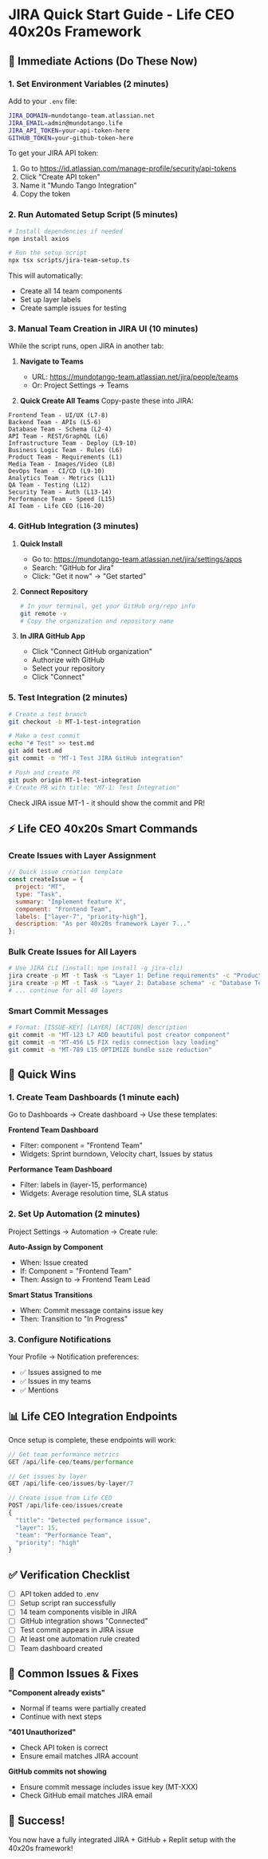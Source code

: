 # JIRA Quick Start Guide - Life CEO 40x20s Framework

## 🚀 Immediate Actions (Do These Now)

### 1. Set Environment Variables (2 minutes)
Add to your `.env` file:
```bash
JIRA_DOMAIN=mundotango-team.atlassian.net
JIRA_EMAIL=admin@mundotango.life
JIRA_API_TOKEN=your-api-token-here
GITHUB_TOKEN=your-github-token-here
```

To get your JIRA API token:
1. Go to https://id.atlassian.com/manage-profile/security/api-tokens
2. Click "Create API token"
3. Name it "Mundo Tango Integration"
4. Copy the token

### 2. Run Automated Setup Script (5 minutes)
```bash
# Install dependencies if needed
npm install axios

# Run the setup script
npx tsx scripts/jira-team-setup.ts
```

This will automatically:
- Create all 14 team components
- Set up layer labels
- Create sample issues for testing

### 3. Manual Team Creation in JIRA UI (10 minutes)
While the script runs, open JIRA in another tab:

1. **Navigate to Teams**
   - URL: https://mundotango-team.atlassian.net/jira/people/teams
   - Or: Project Settings → Teams

2. **Quick Create All Teams**
   Copy-paste these into JIRA:

```
Frontend Team - UI/UX (L7-8)
Backend Team - APIs (L5-6)  
Database Team - Schema (L2-4)
API Team - REST/GraphQL (L6)
Infrastructure Team - Deploy (L9-10)
Business Logic Team - Rules (L6)
Product Team - Requirements (L1)
Media Team - Images/Video (L8)
DevOps Team - CI/CD (L9-10)
Analytics Team - Metrics (L11)
QA Team - Testing (L12)
Security Team - Auth (L13-14)
Performance Team - Speed (L15)
AI Team - Life CEO (L16-20)
```

### 4. GitHub Integration (3 minutes)

1. **Quick Install**
   - Go to: https://mundotango-team.atlassian.net/jira/settings/apps
   - Search: "GitHub for Jira"
   - Click: "Get it now" → "Get started"

2. **Connect Repository**
   ```bash
   # In your terminal, get your GitHub org/repo info
   git remote -v
   # Copy the organization and repository name
   ```

3. **In JIRA GitHub App**
   - Click "Connect GitHub organization"
   - Authorize with GitHub
   - Select your repository
   - Click "Connect"

### 5. Test Integration (2 minutes)

```bash
# Create a test branch
git checkout -b MT-1-test-integration

# Make a test commit
echo "# Test" >> test.md
git add test.md
git commit -m "MT-1 Test JIRA GitHub integration"

# Push and create PR
git push origin MT-1-test-integration
# Create PR with title: "MT-1: Test Integration"
```

Check JIRA issue MT-1 - it should show the commit and PR!

## ⚡ Life CEO 40x20s Smart Commands

### Create Issues with Layer Assignment
```javascript
// Quick issue creation template
const createIssue = {
  project: "MT",
  type: "Task",
  summary: "Implement feature X",
  component: "Frontend Team",
  labels: ["layer-7", "priority-high"],
  description: "As per 40x20s framework Layer 7..."
};
```

### Bulk Create Issues for All Layers
```bash
# Use JIRA CLI (install: npm install -g jira-cli)
jira create -p MT -t Task -s "Layer 1: Define requirements" -c "Product Team" -l "layer-1"
jira create -p MT -t Task -s "Layer 2: Database schema" -c "Database Team" -l "layer-2"
# ... continue for all 40 layers
```

### Smart Commit Messages
```bash
# Format: [ISSUE-KEY] [LAYER] [ACTION] description
git commit -m "MT-123 L7 ADD beautiful post creator component"
git commit -m "MT-456 L5 FIX redis connection lazy loading"
git commit -m "MT-789 L15 OPTIMIZE bundle size reduction"
```

## 🎯 Quick Wins

### 1. Create Team Dashboards (1 minute each)
Go to Dashboards → Create dashboard → Use these templates:

**Frontend Team Dashboard**
- Filter: component = "Frontend Team" 
- Widgets: Sprint burndown, Velocity chart, Issues by status

**Performance Team Dashboard**
- Filter: labels in (layer-15, performance)
- Widgets: Average resolution time, SLA status

### 2. Set Up Automation (2 minutes)
Project Settings → Automation → Create rule:

**Auto-Assign by Component**
- When: Issue created
- If: Component = "Frontend Team"
- Then: Assign to → Frontend Team Lead

**Smart Status Transitions**
- When: Commit message contains issue key
- Then: Transition to "In Progress"

### 3. Configure Notifications
Your Profile → Notification preferences:
- ✅ Issues assigned to me
- ✅ Issues in my teams
- ✅ Mentions

## 📊 Life CEO Integration Endpoints

Once setup is complete, these endpoints will work:

```javascript
// Get team performance metrics
GET /api/life-ceo/teams/performance

// Get issues by layer
GET /api/life-ceo/issues/by-layer/7

// Create issue from Life CEO
POST /api/life-ceo/issues/create
{
  "title": "Detected performance issue",
  "layer": 15,
  "team": "Performance Team",
  "priority": "high"
}
```

## ✅ Verification Checklist

- [ ] API token added to .env
- [ ] Setup script ran successfully  
- [ ] 14 team components visible in JIRA
- [ ] GitHub integration shows "Connected"
- [ ] Test commit appears in JIRA issue
- [ ] At least one automation rule created
- [ ] Team dashboard created

## 🚨 Common Issues & Fixes

**"Component already exists"**
- Normal if teams were partially created
- Continue with next steps

**"401 Unauthorized"**
- Check API token is correct
- Ensure email matches JIRA account

**GitHub commits not showing**
- Ensure commit message includes issue key (MT-XXX)
- Check GitHub email matches JIRA email

## 🎉 Success!
You now have a fully integrated JIRA + GitHub + Replit setup with the 40x20s framework!